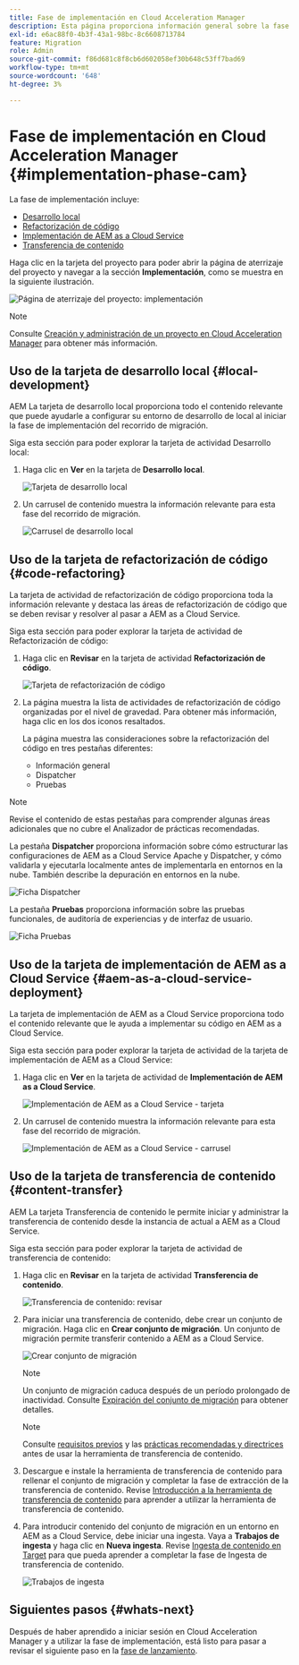```yaml
---
title: Fase de implementación en Cloud Acceleration Manager
description: Esta página proporciona información general sobre la fase de implementación en Cloud Acceleration Manager.
exl-id: e6ac88f0-4b3f-43a1-98bc-8c6608713784
feature: Migration
role: Admin
source-git-commit: f86d681c8f8cb6d602058ef30b648c53ff7bad69
workflow-type: tm+mt
source-wordcount: '648'
ht-degree: 3%

---
```


# Fase de implementación en Cloud Acceleration Manager {#implementation-phase-cam}

La fase de implementación incluye:

* [Desarrollo local](#local-development)
* [Refactorización de código](#code-refactoring)
* [Implementación de AEM as a Cloud Service](#aem-as-a-cloud-service-deployment)
* [Transferencia de contenido](#content-transfer)


Haga clic en la tarjeta del proyecto para poder abrir la página de aterrizaje del proyecto y navegar a la sección **Implementación**, como se muestra en la siguiente ilustración.

![Página de aterrizaje del proyecto: implementación](/help/journey-migration/cloud-acceleration-manager/assets/implementation-1.png)

>[!NOTE]
>Consulte [Creación y administración de un proyecto en Cloud Acceleration Manager](getting-started-cam.md#create-project) para obtener más información.


## Uso de la tarjeta de desarrollo local {#local-development}

AEM La tarjeta de desarrollo local proporciona todo el contenido relevante que puede ayudarle a configurar su entorno de desarrollo de local al iniciar la fase de implementación del recorrido de migración.

Siga esta sección para poder explorar la tarjeta de actividad Desarrollo local:

1. Haga clic en **Ver** en la tarjeta de **Desarrollo local**.

   ![Tarjeta de desarrollo local](/help/journey-migration/cloud-acceleration-manager/assets/implementation-2.png)

1. Un carrusel de contenido muestra la información relevante para esta fase del recorrido de migración.

   ![Carrusel de desarrollo local](/help/journey-migration/cloud-acceleration-manager/assets/implementation-3.png)


## Uso de la tarjeta de refactorización de código {#code-refactoring}

La tarjeta de actividad de refactorización de código proporciona toda la información relevante y destaca las áreas de refactorización de código que se deben revisar y resolver al pasar a AEM as a Cloud Service.

Siga esta sección para poder explorar la tarjeta de actividad de Refactorización de código:

1. Haga clic en **Revisar** en la tarjeta de actividad **Refactorización de código**.

   ![Tarjeta de refactorización de código](/help/journey-migration/cloud-acceleration-manager/assets/implementation-4.png)

1. La página muestra la lista de actividades de refactorización de código organizadas por el nivel de gravedad. Para obtener más información, haga clic en los dos iconos resaltados.

   La página muestra las consideraciones sobre la refactorización del código en tres pestañas diferentes:

   * Información general
   * Dispatcher
   * Pruebas

>[!NOTE]
>Revise el contenido de estas pestañas para comprender algunas áreas adicionales que no cubre el Analizador de prácticas recomendadas.

La pestaña **Dispatcher** proporciona información sobre cómo estructurar las configuraciones de AEM as a Cloud Service Apache y Dispatcher, y cómo validarla y ejecutarla localmente antes de implementarla en entornos en la nube. También describe la depuración en entornos en la nube.

![Ficha Dispatcher](/help/journey-migration/cloud-acceleration-manager/assets/coderefactoring-2.png)

La pestaña **Pruebas** proporciona información sobre las pruebas funcionales, de auditoría de experiencias y de interfaz de usuario.

![Ficha Pruebas](/help/journey-migration/cloud-acceleration-manager/assets/coderefactoring-3.png)


## Uso de la tarjeta de implementación de AEM as a Cloud Service {#aem-as-a-cloud-service-deployment}

La tarjeta de implementación de AEM as a Cloud Service proporciona todo el contenido relevante que le ayuda a implementar su código en AEM as a Cloud Service.

Siga esta sección para poder explorar la tarjeta de actividad de la tarjeta de implementación de AEM as a Cloud Service:

1. Haga clic en **Ver** en la tarjeta de actividad de **Implementación de AEM as a Cloud Service**.

   ![Implementación de AEM as a Cloud Service - tarjeta](/help/journey-migration/cloud-acceleration-manager/assets/implementation-6.png)

1. Un carrusel de contenido muestra la información relevante para esta fase del recorrido de migración.

   ![Implementación de AEM as a Cloud Service - carrusel](/help/journey-migration/cloud-acceleration-manager/assets/aem-deployment-card.png)


## Uso de la tarjeta de transferencia de contenido {#content-transfer}

AEM La tarjeta Transferencia de contenido le permite iniciar y administrar la transferencia de contenido desde la instancia de actual a AEM as a Cloud Service.

Siga esta sección para poder explorar la tarjeta de actividad de transferencia de contenido:

1. Haga clic en **Revisar** en la tarjeta de actividad **Transferencia de contenido**.

   ![Transferencia de contenido: revisar](/help/journey-migration/cloud-acceleration-manager/assets/contenttransfer-1.png)

1. Para iniciar una transferencia de contenido, debe crear un conjunto de migración. Haga clic en **Crear conjunto de migración**. Un conjunto de migración permite transferir contenido a AEM as a Cloud Service.

   ![Crear conjunto de migración](/help/journey-migration/cloud-acceleration-manager/assets/contenttransfer-2.png)

   >[!NOTE]
   >Un conjunto de migración caduca después de un período prolongado de inactividad. Consulte [Expiración del conjunto de migración](/help/journey-migration/content-transfer-tool/using-content-transfer-tool/overview-content-transfer-tool.md#migration-set-expiry) para obtener detalles.

   >[!NOTE]
   >Consulte [requisitos previos](https://experienceleague.adobe.com/docs/experience-manager-cloud-service/content/migration-journey/cloud-migration/content-transfer-tool/prerequisites-content-transfer-tool.html?lang=es) y las [prácticas recomendadas y directrices](https://experienceleague.adobe.com/docs/experience-manager-cloud-service/content/migration-journey/cloud-migration/content-transfer-tool/overview-content-transfer-tool.html?lang=es) antes de usar la herramienta de transferencia de contenido.

1. Descargue e instale la herramienta de transferencia de contenido para rellenar el conjunto de migración y completar la fase de extracción de la transferencia de contenido. Revise [Introducción a la herramienta de transferencia de contenido](https://experienceleague.adobe.com/docs/experience-manager-cloud-service/content/migration-journey/cloud-migration/content-transfer-tool/getting-started-content-transfer-tool.html?lang=es) para aprender a utilizar la herramienta de transferencia de contenido.

1. Para introducir contenido del conjunto de migración en un entorno en AEM as a Cloud Service, debe iniciar una ingesta. Vaya a **Trabajos de ingesta** y haga clic en **Nueva ingesta**. Revise [Ingesta de contenido en Target](/help/journey-migration/content-transfer-tool/using-content-transfer-tool/ingesting-content.md) para que pueda aprender a completar la fase de Ingesta de transferencia de contenido.

   ![Trabajos de ingesta](/help/journey-migration/cloud-acceleration-manager/assets/contenttransfer-3.png)

<!--### Estimating Content Transfer Time {#calculating}

A Content Transfer Tool calculator has been provided to estimate how long it could take to complete the content transfer activity. You can use the content repository size slider to select the size that applies to your project. The transfer times vary for the extraction and ingestion phases. 

   ![Content Transfer Tool calculator](/help/journey-migration/cloud-acceleration-manager/assets/contenttransfer-4.png)

   >[!NOTE]
   >These times are estimates only. Factor such as network speeds and time to scale up instances have not been accounted for in these estimates.

To estimate the size of the AEM Repository, you can run the Disk Usage report under `http://HOST:PORT/etc/reports/diskusage.html`. 

You can also estimate the size of specific repository paths by using the `path` parameter, for example, `http://HOST:PORT/etc/reports/diskusage.html?path=/content/dam`. -->

## Siguientes pasos {#whats-next}

Después de haber aprendido a iniciar sesión en Cloud Acceleration Manager y a utilizar la fase de implementación, está listo para pasar a revisar el siguiente paso en la [fase de lanzamiento](https://experienceleague.adobe.com/docs/experience-manager-cloud-service/content/migration-journey/cloud-acceleration-manager/using-cam/cam-golive-phase.html).
